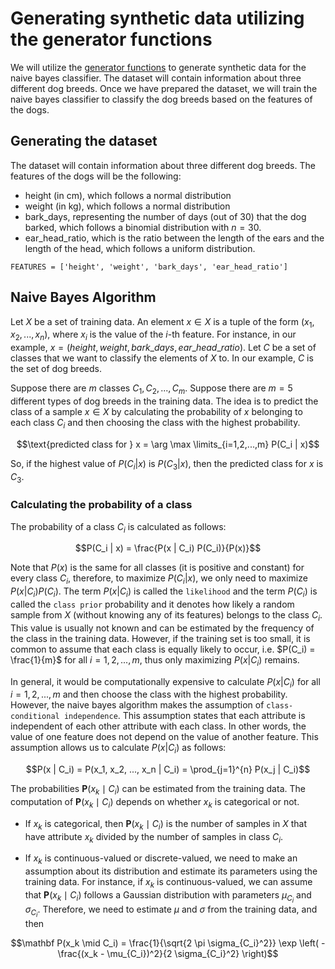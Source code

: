 # Generating synthetic data utilizing the generator functions
We will utilize the [generator functions](./probability/generators.py) to generate synthetic data for the naive bayes classifier. The dataset will contain information about three different dog breeds. Once we have prepared the dataset, we will train the naive bayes classifier to classify the dog breeds based on the features of the dogs.

## Generating the dataset
The dataset will contain information about three different dog breeds. The features of the dogs will be the following:
- height (in cm), which follows a normal distribution
- weight (in kg), which follows a normal distribution
- bark_days, representing the number of days (out of 30) that the dog barked, which follows a binomial distribution with $n=30$.
- ear_head_ratio, which is the ratio between the length of the ears and the length of the head, which follows a uniform distribution.

`FEATURES = ['height', 'weight', 'bark_days', 'ear_head_ratio']`

## Naive Bayes Algorithm
Let $X$ be a set of training data. An element $x \in X$ is a tuple of the form $(x_1, x_2, ..., x_n)$, where $x_i$ is the value of the $i$-th feature. For instance, in our example, $x = (height, weight, bark\_days, ear\_head\_ratio)$. Let $C$ be a set of classes that we want to classify the elements of $X$ to. In our example, $C$ is the set of dog breeds.

Suppose there are $m$ classes $C_1, C_2, ..., C_m$. Suppose there are $m=5$ different types of dog breeds in the training data. The idea is to predict the class of a sample $x \in X$ by calculating the probability of $x$ belonging to each class $C_i$ and then choosing the class with the highest probability.

$$\text{predicted class for } x = \arg \max \limits_{i=1,2,...,m} P(C_i | x)$$

So, if the highest value of $P(C_i | x)$ is $P(C_3 | x)$, then the predicted class for $x$ is $C_3$.

### Calculating the probability of a class
The probability of a class $C_i$ is calculated as follows:

$$P(C_i | x) = \frac{P(x | C_i) P(C_i)}{P(x)}$$

Note that $P(x)$ is the same for all classes (it is positive and constant) for every class $C_i$, therefore, to maximize $P(C_i | x)$, we only need to maximize $P(x | C_i) P(C_i)$. The term $P(x | C_i)$ is called the `likelihood` and the term $P(C_i)$ is called the `class prior` probability and it denotes how likely a random sample from $X$ (without knowing any of its features) belongs to the class $C_i$. This value is usually not known and can be estimated by the frequency of the class in the training data. However, if the training set is too small, it is common to assume that each class is equally likely to occur, i.e. $P(C_i) = \frac{1}{m}$ for all $i=1,2,...,m$, thus only maximizing $P(x | C_i)$ remains.

In general, it would be computationally expensive to calculate $P(x | C_i)$ for all $i=1,2,...,m$ and then choose the class with the highest probability. However, the naive bayes algorithm makes the assumption of `class-conditional independence`. This assumption states that each attribute is independent of each other attribute with each class. In other words, the value of one feature does not depend on the value of another feature. This assumption allows us to calculate $P(x | C_i)$ as follows:

$$P(x | C_i) = P(x_1, x_2, ..., x_n | C_i) = \prod_{j=1}^{n} P(x_j | C_i)$$

The probabilities $\mathbf P(x_k \mid C_i)$ can be estimated from the training data. The computation of $\mathbf P(x_k \mid C_i)$ depends on whether $x_k$ is categorical or not.

- If $x_k$ is categorical, then $\mathbf P(x_k \mid C_i)$ is the number of samples in $X$ that have attribute $x_k$ divided by the number of samples in class $C_i$.

- If $x_k$ is continuous-valued or discrete-valued, we need to make an assumption about its distribution and estimate its parameters using the training data. For instance, if $x_k$ is continuous-valued, we can assume that $\mathbf P(x_k \mid C_i)$ follows a Gaussian distribution with parameters $\mu_{C_i}$ and $\sigma_{C_i}$. Therefore, we need to estimate $\mu$ and $\sigma$ from the training data, and then

$$\mathbf P(x_k \mid C_i) = \frac{1}{\sqrt{2 \pi \sigma_{C_i}^2}} \exp \left( - \frac{(x_k - \mu_{C_i})^2}{2 \sigma_{C_i}^2} \right)$$